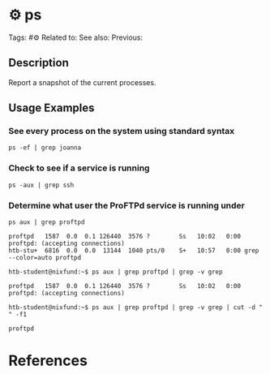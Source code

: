# ⚙️ ps

Tags: #⚙️ 
Related to: 
See also: 
Previous: 

## Description

Report a snapshot of the current processes.

## Usage Examples

### See every process on the system using standard syntax

	ps -ef | grep joanna

### Check to see if a service is running

	ps -aux | grep ssh

### Determine what user the ProFTPd service is running under

	ps aux | grep proftpd

```text
proftpd   1587  0.0  0.1 126440  3576 ?        Ss   10:02   0:00 proftpd: (accepting connections)
htb-stu+  6816  0.0  0.0  13144  1040 pts/0    S+   10:57   0:00 grep --color=auto proftpd
```

	htb-student@nixfund:~$ ps aux | grep proftpd | grep -v grep

```text
proftpd   1587  0.0  0.1 126440  3576 ?        Ss   10:02   0:00 proftpd: (accepting connections)
```

	htb-student@nixfund:~$ ps aux | grep proftpd | grep -v grep | cut -d " " -f1

```text
proftpd
```



# References